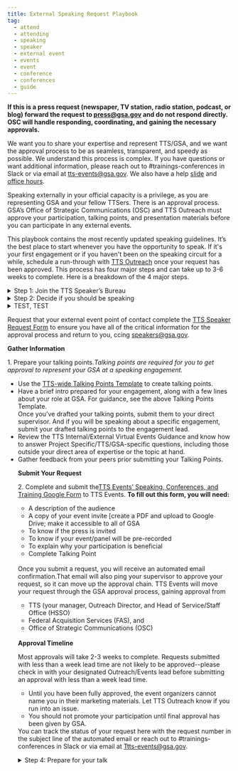 ```yaml
---
title: External Speaking Request Playbook
tag:
  - attend
  - attending
  - speaking
  - speaker
  - external event
  - events
  - event
  - conference
  - conferences
  - guide
---
```


**If this is a press request (newspaper, TV station, radio station, podcast, or blog) forward the request to [press@gsa.gov](press@gsa.gov) and do not respond directly. OSC will handle responding, coordinating, and gaining the necessary approvals.**

We want you to share your expertise and represent TTS/GSA, and we want the approval process to be as seamless, transparent, and speedy as possible. We understand this process is complex. If you have questions or want additional information, please reach out to #trainings-conferences in Slack or via email at [tts-events@gsa.gov](tts-events@gsa.gov). We also have a help [slide](https://docs.google.com/presentation/d/1k8DazgKibsgN5e3kyfghGeAEAqDET251-sV71UrkGNk/edit?usp=sharing) and [office hours](https://calendar.google.com/calendar/selfsched?sstoken=UUtoczVQMkFlT2FSfGRlZmF1bHR8OTE5Y2UyMDBjYzlhMWY4NjkxNThkMmI5ZGI4ZWMzMmM).

Speaking externally in your official capacity is a privilege, as you are representing GSA and your fellow TTSers. There is an approval process. GSA’s Office of Strategic Communications (OSC) and TTS Outreach must approve your participation, talking points, and presentation materials before you can participate in any external events.

This playbook contains the most recently updated speaking guidelines. It’s the best place to start whenever you have the opportunity to speak. If it's your first engagement or if you haven't been on the speaking circuit for a while, schedule a run-through with [TTS Outreach](tts-outreach@gsa.gov) once your request has been approved.
This process has four major steps and can take up to 3-6 weeks to complete. Here is a breakdown of the 4 major steps.

<details>
<Summary>Step 1: Join the TTS Speaker’s Bureau</summary>

If you want to represent TTS at an external event in your official capacity, you will need to be part of the TTS Speaker’s Bureau. In order to join the TTS Speaker’s Bureau you will need to

<ul>
<li> Create a headshot and bio in the <a href="https://docs.google.com/document/d/1QLbn7nwH_kUS3PRVGQcHbu5MPEwdtf_NTAd6WuBoJFQ/edit">GSA template</a>. <a href="https://docs.google.com/spreadsheets/d/1QUeodBn_hkCiUfxb8xIsMXxoyxXAorpK3B6ujLQ45ZQ/edit#gid=0">Examples of bios</a>
</li>
<li> Complete the Join the <a href="https://app.smartsheetgov.com/b/form/ad363ff473f347cdabdde6dbf6b0b973">TTS Speaker’s Bureau form</a></li>
</ul>
</details>
 
<details>
<Summary> Step 2: Decide if you should be speaking</summary>

If you have been formally invited to participate in a speaking engagement, you need to think through the following questions.

<ul>
<li>Will you be speaking in your personal capacity? For additional information on representing GSA in a processional capacity versus a processional capacity please see professional vs personal capacity in the additional information section.</li>
<li>Do you have time?</li>
<li>Does the event fit fully within your realm of expertise? Is there someone else at TTS that may be a better fit for this speaking opportunity?</li>
<li>Have you reviewed the Event Justification Examples?</li>
<li>Does the event reflect TTS and your team’s larger mission?</li>
<li>Are you clear how speaking on this topic to this audience in this forum advances TTS and your team?</li>
</ul>
Critical questions that you need to address before submitting a speaker event request.

<ul>
<li>Are you submitting a proposal for an event or conference?</li>
<li>Is a colleague better suited to speaking on this topic?</li>
<li>Are there any sensitivities that may preclude you from speaking publicly?</li>
<li>Is this event not inclusive or representative of our TTS diversity?</li>
<li>Is this event scheduled for less than 15 days from now?</li>
<li>If you answer yes to any of these questions, stop here and contact your direct supervisor or TTS Outreach.</li>
</ul>
</details>
<details>
  <Summary>TEST, TEST</summary>
  test
  test
  test
  </details>

Request that your external event point of contact complete the <a href="https://docs.google.com/document/d/13rdrk-5F_cM8ZztarEH5Ty2ElUVuRdxINQqWAPiVNb0/edit#heading=h.d6kk6wkyrvzf">TTS Speaker Request Form</a> to ensure you have all of the critical information for the approval process and return to you, ccing <a href="speakers@gsa.gov">speakers@gsa.gov</a>.

<p> <strong>Gather Information</strong> </p>
<p> 1. Prepare your talking points.<i>Talking points are required for you to get approval to represent your GSA at a speaking engagement.</i>
<ul>
<li>Use the <a href="https://docs.google.com/document/d/1vsqMqtcZSSq_IhpFhtUnnNH70hcHGVaWnxhSpe_s054/edit">TTS-wide Talking Points Template</a> to create talking points.</li>
<li>Have a brief intro prepared for your engagement, along with a few lines about your role at GSA. For guidance, see the above Talking Points Template.</li
<li>Once you’ve drafted your talking points, submit them to your direct supervisor. And if you will be speaking about a specific engagement, submit your drafted talking points to the engagement lead.</li>
<li>Review the TTS Internal/External Virtual Events Guidance and know how to answer Project Specific/TTS/GSA-specific questions, including those outside your direct area of expertise or the topic at hand.</li>
<li>Gather feedback from your peers prior submitting your Talking Points.</li>
<p> <strong>Submit Your Request</strong> </p>
2. Complete and submit the<a href="https://docs.google.com/forms/d/e/1FAIpQLSeQHPIOtNwzEA7IxrJ4JDHeEUrWNUsiEkbnp8lK26jX04PYBg/viewform">TTS Events’ Speaking, Conferences, and Training Google Form</a> to TTS Events.
<strong>To fill out this form, you will need:</strong>
 <ul>
  <li>A description of the audience</li>
  <li>A copy of your event invite [create a PDF and upload to Google Drive; make it accessible to all of GSA</li>
  <li>To know if the press is invited</li>
  <li>To know if your event/panel will be pre-recorded</li>
  <li>To explain why your participation is beneficial</li>
  <li>Complete Talking Point</li>
 </ul>
<br>
Once you submit a request, you will receive an automated email confirmation.That email will also ping your supervisor to approve your request, so it can move up the approval chain. TTS Events will move your request through the GSA approval process, gaining approval from
  <ul>
  <li>TTS (your manager, Outreach Director, and Head of Service/Staff Office (HSSO)</li>
  <li>Federal Acquisition Services (FAS), and</li>
  <li>Office of Strategic Communications (OSC)</li>
  </ul>
<br>
<strong>Approval Timeline</strong>
<p>Most approvals will take 2-3 weeks to complete. Requests submitted with less than a week lead time are not likely to be approved--please check in with your designated Outreach/Events lead before submitting an approval with less than a week lead time.
<ul>
<li>Until you have been fully approved, the event organizers cannot name you in their marketing materials. Let TTS Outreach know if you run into an issue.</li>
<li>You should not promote your participation until final approval has been given by GSA.</li>
</ul>
You can track the status of your request here with the request number in the subject line of the automated email or reach out to #trainings-conferences in Slack or via email at <a href="tts-events@gsa.gov">Ttts-events@gsa.gov</a>.</p>
</details>
<details>
<summary>Step 4: Prepare for your talk</summary>
As your speaking engagement is moving through the approval process, take some time to consider the following topics.
</details>
